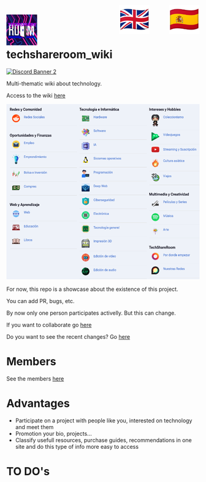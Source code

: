 <a href="https://github.com/techshareroom/techshareroom_wiki/blob/main/READMEesES.md" target="_blank"><img src="https://raw.githubusercontent.com/techshareroom/snake/main/images/languages/spain.png" width="80" img align="right"></a>
<a href="https://github.com/techshareroom/techshareroom_wiki" target="_blank"><img src="https://raw.githubusercontent.com/techshareroom/snake/main/images/languages/united-kingdom.png" width="80" style="vertical-align:middle;margin:0px 50px" img align="right"></a>

<img src="https://github.com/adgellida/resources/raw/master/images/Techshare_room_Logo3_1.gif" width="80"> techshareroom_wiki
=============================================

<a href="https://discord.gg/hbAHGSYGfs">
<img src="https://discordapp.com/api/guilds/750051000664064141/widget.png?style=banner2" alt="Discord Banner 2"/>
</a>

Multi-thematic wiki about technology.

Access to the wiki [here](https://techshareroom.com/techshareroom_wiki)

<p align="center">
  <a href="https://techshareroom.com/techshareroom_wiki" target="_blank"><img src="https://raw.githubusercontent.com/TechShareRoom/resources/main/images/wiki-main.png" width="1000" alt="Wiki"></a>
</p>

For now, this repo is a showcase about the existence of this project.

You can add PR, bugs, etc.

By now only one person participates activelly. But this can change.

If you want to collaborate go [here](https://techshareroom.com/techshareroom_wiki/index.php/%C2%BFC%C3%B3mo_colaborar%3F)

Do you want to see the recent changes? Go [here](https://techshareroom.com/techshareroom_wiki/index.php?hidebots=1&limit=50&days=7&enhanced=1&title=Especial:CambiosRecientes&urlversion=2)

Members
=============================================

See the members [here](https://techshareroom.com/techshareroom_wiki/index.php?title=%C2%BFQui%C3%A9nes_somos%3F)

Advantages
=============================================

* Participate on a project with people like you, interested on technology and meet them
* Promotion your bio, projects...
* Classify usefull resources, purchase guides, recommendations in one site and do this type of info more easy to access

TO DO's
=============================================
